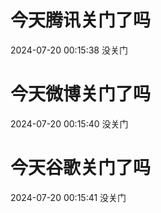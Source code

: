 # 今天腾讯关门了吗

2024-07-20 00:15:38 没关门

# 今天微博关门了吗

2024-07-20 00:15:40 没关门

# 今天谷歌关门了吗

2024-07-20 00:15:41 没关门

